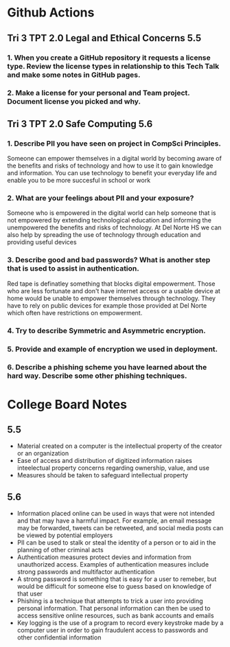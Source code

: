 # Github Actions

## Tri 3 TPT 2.0 Legal and Ethical Concerns 5.5

### 1. When you create a GitHub repository it requests a license type. Review the license types in relationship to this Tech Talk and make some notes in GitHub pages.


### 2. Make a license for your personal and Team project. Document license you picked and why.

## Tri 3 TPT 2.0 Safe Computing 5.6

### 1. Describe PII you have seen on project in CompSci Principles.

Someone can empower themselves in a digital world by becoming aware of the benefits and risks of technology and how to use it to gain knowledge and information. You can use technology to benefit your everyday life and enable you to be more succesful in school or work

### 2. What are your feelings about PII and your exposure?

Someone who is empowered in the digital world can help someone that is not empowered by extending technological education and informing the unempowered the benefits and risks of technology. At Del Norte HS we can also help by spreading the use of technology through education and providing useful devices

### 3. Describe good and bad passwords? What is another step that is used to assist in authentication.

Red tape is definatley something that blocks digital empowerment. Those who are less fortunate and don't have internet access or a usable device at home would be unable to empower themselves through technology. They have to rely on public devices for example those provided at Del Norte which often have restrictions on empowerment. 

### 4. Try to describe Symmetric and Asymmetric encryption.

### 5. Provide and example of encryption we used in deployment.

### 6. Describe a phishing scheme you have learned about the hard way. Describe some other phishing techniques.


# College Board Notes

## 5.5

- Material created on a computer is the intellectual property of the creator or an organization
- Ease of access and distribution of digitized information raises inteelectual property concerns regarding ownership, value, and use
- Measures should be taken to safeguard intellectual property

## 5.6

- Information placed online can be used in ways that were not intended and that may have a harmful impact. For example, an email message may be forwarded, tweets can be retweeted, and social media posts can be viewed by potential employers
- PII can be used to stalk or steal the identity of a person or to aid in the planning of other criminal acts
- Authentication measures protect devies and information from unauthorized access. Examples of authentication measures include strong passwords and multifactor authentication
- A strong password is something that is easy for a user to remeber, but would be difficult for someone else to guess based on knowledge of that user
- Phishing is a technique that attempts to trick a user into providing personal information. That personal information can then be used to access sensitive online resources, such as bank accounts and emails
- Key logging is the use of a program to record every keystroke made by a computer user in order to gain fraudulent access to passwords and other confidential information

